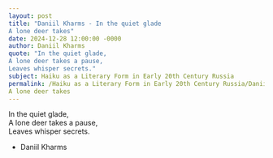 ```yaml
---
layout: post
title: "Daniil Kharms - In the quiet glade  
A lone deer takes"
date: 2024-12-28 12:00:00 -0000
author: Daniil Kharms
quote: "In the quiet glade,  
A lone deer takes a pause,  
Leaves whisper secrets."
subject: Haiku as a Literary Form in Early 20th Century Russia
permalink: /Haiku as a Literary Form in Early 20th Century Russia/Daniil Kharms/Daniil Kharms - In the quiet glade  
A lone deer takes
---
```


In the quiet glade,  
A lone deer takes a pause,  
Leaves whisper secrets.

- Daniil Kharms
